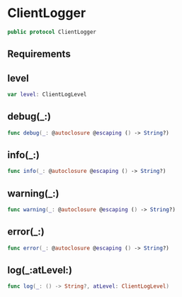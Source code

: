 # ClientLogger

``` swift
public protocol ClientLogger
```

## Requirements

## level

``` swift
var level:​ ClientLogLevel
```

## debug(\_:​)

``` swift
func debug(_:​ @autoclosure @escaping () -> String?)
```

## info(\_:​)

``` swift
func info(_:​ @autoclosure @escaping () -> String?)
```

## warning(\_:​)

``` swift
func warning(_:​ @autoclosure @escaping () -> String?)
```

## error(\_:​)

``` swift
func error(_:​ @autoclosure @escaping () -> String?)
```

## log(\_:​atLevel:​)

``` swift
func log(_:​ () -> String?, atLevel:​ ClientLogLevel)
```
